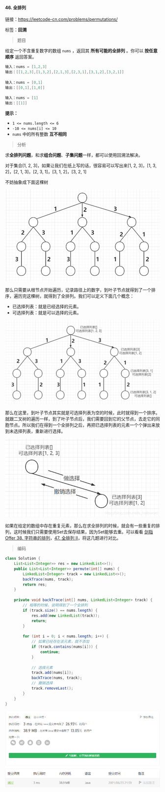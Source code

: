 #### 46. 全排列

链接：https://leetcode-cn.com/problems/permutations/

标签：**回溯**

> 题目

给定一个不含重复数字的数组 `nums` ，返回其 **所有可能的全排列** 。你可以 **按任意顺序** 返回答案。

```java
输入：nums = [1,2,3]
输出：[[1,2,3],[1,3,2],[2,1,3],[2,3,1],[3,1,2],[3,2,1]]
    
输入：nums = [0,1]
输出：[[0,1],[1,0]]
    
输入：nums = [1]
输出：[[1]]
```

**提示：**

- `1 <= nums.length <= 6`
- `-10 <= nums[i] <= 10`
- `nums` 中的所有整数 **互不相同**

> 分析

求**全排列问题**，和求**组合问题**、**子集问题**一样，都可以使用回溯法解决。

对于集合[1, 2, 3]，如果让我们在纸上写的话，很容易可以写出来[1, 2, 3]，[1, 3, 2]，[2, 1, 3]，[2, 3, 1]，[3, 1, 2]，[3, 2, 1]

不妨抽象成下面这棵树

![image-20210623221434720](46.全排列.assets/image-20210623221434720.png)

那么只需要从根节点开始遍历，记录路径上的数字，到叶子节点就得到了一个排序，遍历完这棵树，就得到了全排列。我们可以定义下面几个概念：

- 已选择列表：就是已经选择的元素。
- 可选择列表：就是可以选择的元素。

![image-20210623222204773](46.全排列.assets/image-20210623222204773.png)

那么在这里，到叶子节点其实就是可选择列表为空的时候，此时就得到一个排序。就跟二叉树的遍历一样，到了叶子节点后，我们需要回到它的父节点，去走它的同胞节点。所以我们在得到一个全排列之后，再把已选择列表的元素一个个弹出来放到未选择列表，重新进行选择。

![img](46.全排列.assets/20210624225940408.png)

如果在给定的数组中存在重复元素，那么在求全排列的时候，就会有一些重复的排列，这时候我们只需要使用Set去保存结果，因为Set能够去重。可以看看 [剑指 Offer 38. 字符串的排列](https://leetcode-cn.com/problems/zi-fu-chuan-de-pai-lie-lcof/)，[47. 全排列 II](https://leetcode-cn.com/problems/permutations-ii/)，将这几题进行对比。

> 编码

```java
class Solution {
    List<List<Integer>> res = new LinkedList<>();
    public List<List<Integer>> permute(int[] nums) {
        LinkedList<Integer> track = new LinkedList<>();
        backTrace(nums, track);
        return res;
    }

    private void backTrace(int[] nums, LinkedList<Integer> track) {
        // 相等的时候，说明得到了一个全排列
        if (track.size() == nums.length) {
            res.add(new LinkedList(track));
            return;
        }

        for (int i = 0; i < nums.length; i++) {
            // 如果已经存在该元素，就不添加
            if (track.contains(nums[i])) {
                continue;
            }

            // 选择元素
            track.add(nums[i]);
            backTrace(nums, track);
            // 撤销选择
            track.removeLast();
        }
    }
}
```

![image-20210623220003127](46.全排列.assets/image-20210623220003127.png)